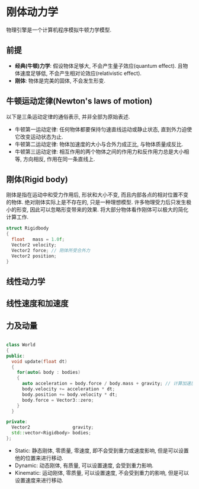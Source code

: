 # 刚体动力学

物理引擎是一个计算机程序模拟牛顿力学模型.  

## 前提

- **经典(牛顿)力学**: 假设物体足够大, 不会产生量子效应(quantum effect). 且物体速度足够低, 不会产生相对论效应(relativistic effect).
- **刚体**: 物体是完美的固体, 不会发生形变.

## 牛顿运动定律(Newton's laws of motion)

以下是三条运动定律的通俗表示, 并非全部为原始表述.

- 牛顿第一运动定律: 任何物体都要保持匀速直线运动或静止状态, 直到外力迫使它改变运动状态为止.
- 牛顿第二运动定律: 物体加速度的大小与合外力成正比, 与物体质量成反比.
- 牛顿第三运动定律: 相互作用的两个物体之间的作用力和反作用力总是大小相等, 方向相反, 作用在同一条直线上.

## 刚体(Rigid body)

刚体是指在运动中和受力作用后, 形状和大小不变, 而且内部各点的相对位置不变的物体. 绝对刚体实际上是不存在的, 只是一种理想模型. 许多物理受力后只发生极小的形变, 因此可以忽略形变带来的效果. 将大部分物体看作刚体可以极大的简化计算工作.  

```cpp
struct Rigidbody
{
  float   mass = 1.0f;
  Vector2 velocity;
  Vector2 force; // 刚体所受合外力
  Vector2 position;
}
```

## 线性动力学

## 线性速度和加速度

## 力及动量

```cpp

class World
{
public:
  void update(float dt)
  {
    for(auto& body : bodies)
    {
      auto acceleration = body.force / body.mass + gravity; // 计算加速度, 由 F = am 可得 a = F / m.
      body.velocity += acceleration * dt;
      body.position += body.velocity * dt;
      body.force = Vector3::zero;
    }
  }

private:
  Vector2                gravity;
  std::vector<Rigidbody> bodies;
};
```

- Static: 静态刚体, 零质量, 零速度, 即不会受到重力或速度影响, 但是可以设置他的位置来进行移动.
- Dynamic: 动态刚体, 有质量, 可以设置速度, 会受到重力影响.
- Kinematic: 运动刚体, 零质量, 可以设置速度, 不会受到重力的影响, 但是可以设置速度来进行移动.
